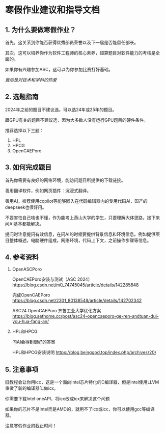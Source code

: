 # 寒假作业建议和指导文档

## 1. 为什么要做寒假作业？

首先，这关系到你能否获得优秀部员荣誉以及下一届是否能留任部长。

其次，这可以培养你作为软件工程师的核心素养，超算题目对软件能力的考核是全面的。

如果你有兴趣参加ASC，这可以为你参加比赛打好基础。

*最后是对技术和学科的热爱*

## 2. 选题指南

2024年之前的题目不建议选，可以选24年或25年的题目。

跟GPU有关的题目不建议选，因为大多数人没有运行GPU题目的硬件条件。

推荐选择以下三题：

1. HPL
2. HPCG
3. OpenCAEPoro

## 3. 如何完成题目

首先你需要有良好的网络环境，能访问题目所提供的下载链接。

善用翻译软件，例如网页插件：沉浸式翻译。

善用AI，推荐使用copilot等能够嵌入在代码编辑器内的专用代码AI，国产的deepseek也很好用。

不要害怕自己啥也不懂，作为能考上燕山大学的学生，只要理解大体思路，接下来问AI基本都能解决。

提问时注意提问有效信息，在问AI的时候要提供背景信息和环境信息。例如提供项目整体概述，电脑硬件组成，网络环境，代码上下文，之前操作步骤等信息。

## 4. 参考资料

1. OpenASCPoro

    OpenCAEPoro安装与测试（ASC 2024） https://blog.csdn.net/m0_74745045/article/details/142285848

    完成OpenCAEPoro https://blog.csdn.net/2301_80138548/article/details/142702342

    ASC24 OpenCAEPoro 齐鲁工业大学优化方案 https://blog.sethome.cc/post/asc24-opencaeporo-ge-ren-andtuan-dui-you-hua-fang-an/

2. HPL和HPCG

    问AI会得到很好的答案

    HPL和HPCG安装说明 https://blog.beinggod.top/index.php/archives/20/

## 5. 注意事项

旧教程会让你用icc，这是一个面向Intel芯片特化的C编译器，但是Intel使用LLVM重做了新的编译器叫做icx。

你需要下载Intel oneAPI，将icc改成icx来解决这个问题

如果你的芯片不是Intel而是AMD的，就用不了icx或icc，你可以使用gcc等编译器。

注意寒假作业的截止时间！